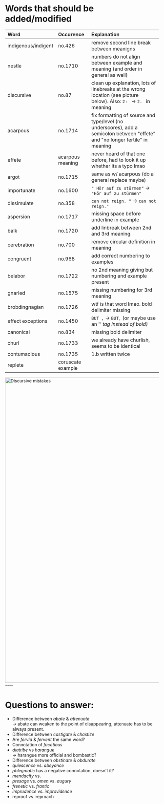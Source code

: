 # Words that should be added/modified

| Word                | Occurence         | Explanation                                                                                                                   |
| :----------------   | :--------         | :----------------------                                                                                                       |
| indigenous/indigent | no.426            | remove second line break between meanigns                                                                                     |
| nestle              | no.1710           | numbers do not align between example and meaning (and order in general as well)                                               |
| discursive          | no.87             | clean up explanation, lots of linebreaks at the wrong location (see picture below). Also: `2: ` -> `2. ` in meaning           |
| acarpous            | no.1714           | fix formatting of source and type/level (no underscores), add a semicolon between "effete" and "no longer fertile" in meaning |
| effete              | acarpous meaning  | never heard of that one before, had to look it up whether its a typo lmao                                                     |
| argot               | no.1715           | same as w/ acarpous (do a general replace maybe)                                                                              |
| importunate         | no.1600           | `" Hör auf zu stürmen"` -> ` "Hör auf zu stürmen"`                                                                            |
| dissimulate         | no.358            | `can not reign. "` -> `can not reign."`                                                                                       |
| aspersion           | no.1717           | missing space before underline in example                                                                                     |
| balk                | no.1720           | add linbreak between 2nd and 3rd meaning                                                                                      |
| cerebration         | no.700            | remove circular definition in meaning                                                                                         |
| congruent           | no.968            | add correct numbering to examples                                                                                             |
| belabor             | no.1722           | no 2nd meaning giving but numbering and example present                                                                       |
| gnarled             | no.1575           | missing numbering for 3rd meaning                                                                                             |
| brobdingnagian      | no.1726           | wtf is that word lmao. bold delimiter missing                                                                                 |
| effect exceptions   | no.1450           | `BUT ,` -> `BUT,` (or maybe use an '<i>' tag instead of bold)                                                                 |
| canonical           | no.834            | missing bold delimiter                                                                                                        |
| churl               | no.1733           | we already have churlish, seems to be identical                                                                               |
| contumacious        | no.1735           | 1.b written twice                                                                                                             |
| replete             | coruscate example |                                                                                                                               |

<img src="/../assets/discursive.png" alt="Discursive mistakes" width="1000">
----

# Questions to answer:

- Difference between _abate_ & _attenuate_<br />
  → abate can weaken to	 the point of disappearing, attenuate has to be always present.
- Difference between _castigate_ & _chastize_
- Are _fervid_ & _fervent_ the same word?
- Connotation of _facetious_
- _diatribe_ vs _harangue_<br />
  → harangue more official and bombastic?
- Difference between _obstinate_ &  _obdurate_
- _quiescence_ vs. _abeyance_
- _phlegmatic_ has a negative connotation, doesn't it?
- _mendacity_ vs.
- _presage_ vs. _omen_ vs. _augury_
- _frenetic_ vs. _frantic_
- _imprudence_ vs. _improvidence_
- reproof vs. reproach
